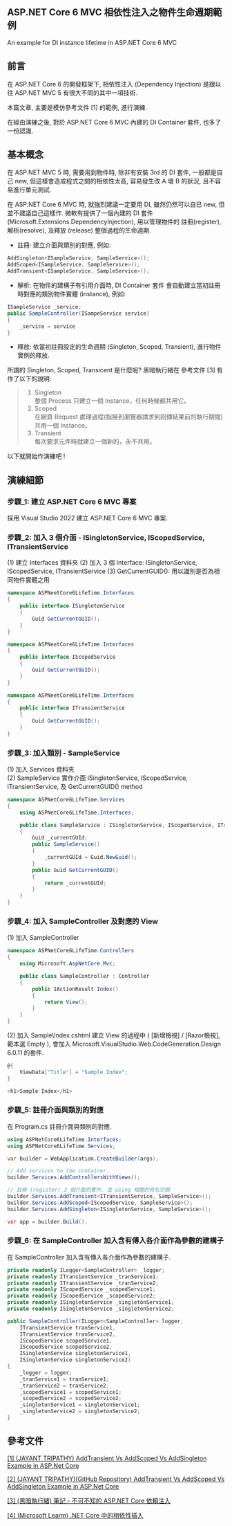 ## ASP.NET Core 6 MVC 相依性注入之物件生命週期範例
An example for DI instance lifetime in ASP.NET Core 6 MVC 

## 前言
在 ASP.NET Core 6 的開發框架下, 相依性注入 (Dependency Injection) 是跟以往 ASP.NET MVC 5 有很大不同的其中一項技術.  

本篇文章, 主要是模仿參考文件 [1] 的範例, 進行演練.  

在經由演練之後, 對於 ASP.NET Core 6 MVC 內建的 DI Container 套件, 也多了一份認識.  

## 基本概念

在 ASP.NET MVC 5 時, 需要用到物件時, 除非有安裝 3rd 的 DI 套件, 一般都是自己 new, 但這樣會造成程式之間的相依性太高, 容易發生改 A 壞 B 的狀況, 且不容易進行單元測試.

在 ASP.NET Core 6 MVC 時, 就強烈建議一定要用 DI, 雖然仍然可以自已 new, 但並不建議自己這樣作. 微軟有提供了一個內建的 DI 套件 (Microsoft.Extensions.DependencyInjection), 用以管理物件的 註冊(register), 解析(resolve), 及釋放 (release) 整個過程的生命週期.  

* 註冊: 建立介面與類別的對應, 例如:
```csharp
AddSingleton<ISampleService, SampleService>();
AddScoped<ISampleService, SampleService>();
AddTransient<ISampleService, SampleService>();
```

* 解析: 在物件的建構子有引用介面時, DI Container 套件 會自動建立當初註冊時對應的類別物件實體 (instance), 例如: 
```csharp
ISampleService _service;
public SampleController(ISampeService service)
{
    _service = service
}
```

* 釋放: 依當初註冊設定的生命週期 (Singleton, Scoped, Transient), 進行物件實例的釋放.  

所謂的 Singleton, Scoped, Transicent 是什麼呢? 黑暗執行緒在 參考文件 [3] 有作了以下的說明:  

> 1. Singleton  
> 整個 Process 只建立一個 Instance，任何時候都共用它。  
> 2. Scoped  
> 在網頁 Request 處理過程(指接到瀏覽器請求到回傳結果前的執行期間)共用一個 Instance。  
> 3. Transient  
> 每次要求元件時就建立一個新的，永不共用。  

以下就開始作演練吧 !

## 演練細節

### 步驟_1: 建立 ASP.NET Core 6 MVC 專案
採用 Visual Studio 2022 建立 ASP.NET Core 6 MVC 專案.  

### 步驟_2: 加入 3 個介面 - ISingletonService, IScopedService, ITransientService
(1) 建立 Interfaces 資料夾
(2) 加入 3 個 Interface: ISingletonService, IScopedService, ITransientService
(3) GetCurrentGUID(): 用以識別是否為相同物件實體之用

```csharp
namespace ASPNeetCore6LifeTime.Interfaces
{
    public interface ISingletonService
    {
        Guid GetCurrentGUID();
    }
}
```

```csharp
namespace ASPNeetCore6LifeTime.Interfaces
{
    public interface IScopedService
    {
        Guid GetCurrentGUID();
    }
}
```

```csharp
namespace ASPNeetCore6LifeTime.Interfaces
{
    public interface ITransientService
    {
        Guid GetCurrentGUID();
    }
}
```

### 步驟_3: 加入類別 - SampleService 
(1) 加入 Services 資料夾  
(2) SampleService 實作介面 ISingletonService, IScopedService, ITransientService, 及  GetCurrentGUID() method  

```csharp
namespace ASPNetCore6LifeTime.Services
{
    using ASPNetCore6LifeTime.Interfaces;

    public class SampleService : ISingletonService, IScopedService, ITransientService
    {
        Guid _currentGUId;
        public SampleService()
        {
            _currentGUId = Guid.NewGuid();
        }
        public Guid GetCurrentGUID()
        {
            return _currentGUId;
        }
    }
}
```

### 步驟_4: 加入 SampleController 及對應的 View
(1) 加入 SampleController
```csharp
namespace ASPNetCore6LifeTime.Controllers
{
    using Microsoft.AspNetCore.Mvc;

    public class SampleController : Controller
    {
        public IActionResult Index()
        {
            return View();
        }
    }
}
```

(2) 加入 Sample\Index.cshtml
建立 View 的過程中 ( [新增檢視] / [Razor檢視], 範本選 Empty ), 會加入 Microsoft.VisualStudio.Web.CodeGeneration.Design 6.0.11 的套件.  

```csharp
@{
    ViewData["Title"] = "Sample Index";
}

<h1>Sample Index</h1>
```

### 步驟_5: 註冊介面與類別的對應
在 Program.cs 註冊介面與類別的對應.  

```csharp
using ASPNetCore6LifeTime.Interfaces;
using ASPNetCore6LifeTime.Services;

var builder = WebApplication.CreateBuilder(args);

// Add services to the container.
builder.Services.AddControllersWithViews();

// 註冊 (register) 3 個介面的實作, 並 using 相關的命名空間
builder.Services.AddTransient<ITransientService, SampleService>();
builder.Services.AddScoped<IScopedService, SampleService>();
builder.Services.AddSingleton<ISingletonService, SampleService>();

var app = builder.Build();
```

### 步驟_6: 在 SampleController 加入含有傳入各介面作為參數的建構子
在 SampleController 加入含有傳入各介面作為參數的建構子.  

```csharp
private readonly ILogger<SampleController> _logger;
private readonly ITransientService _tranService1;
private readonly ITransientService _tranService2;
private readonly IScopedService _scopedService1;
private readonly IScopedService _scopedService2;
private readonly ISingletonService _singletonService1;
private readonly ISingletonService _singletonService2;

public SampleController(ILogger<SampleController> logger,
    ITransientService tranService1,
    ITransientService tranService2,
    IScopedService scopedService1,
    IScopedService scopedService2,
    ISingletonService singletonService1,
    ISingletonService singletonService2)
{
    _logger = logger;
    _tranService1 = tranService1;
    _tranService2 = tranService2;
    _scopedService1 = scopedService1;
    _scopedService2 = scopedService2;
    _singletonService1 = singletonService1;
    _singletonService2 = singletonService2;
}
```




## 參考文件
<a href="https://jayanttripathy.com/addtransient-vs-addscoped-vs-addsingleton-example-in-asp-net-core/" target="_blank">[1] (JAYANT TRIPATHY) AddTransient Vs AddScoped Vs AddSingleton Example in ASP.Net Core</a>

<a href="https://github.com/JayantTripathy/DI-Service-Lifetime" target="_blank">[2] (JAYANT TRIPATHY)(GitHub Repository) AddTransient Vs AddScoped Vs AddSingleton Example in ASP.Net Core</a>

<a href="https://blog.darkthread.net/blog/aspnet-core-di-notes/" target="_blank">[3] (黑暗執行緒) 筆記 - 不可不知的 ASP.NET Core 依賴注入</a>

<a href="https://learn.microsoft.com/zh-tw/aspnet/core/fundamentals/dependency-injection?view=aspnetcore-6.0" target="_blank">[4] (Microsoft Learm) .NET Core 中的相依性插入</a>

